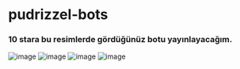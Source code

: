 # pudrizzel-bots
<h3>10 stara bu resimlerde gördüğünüz botu yayınlayacağım.</h3>
<img alt="image" src= "https://media.discordapp.net/attachments/1376192240535470080/1376192262236536853/image.png?ex=68346e6b&is=68331ceb&hm=58de1677345c70173e43bf3a17c495cfc0570bfbc6b018a0c2e22a2a31bc59d9&=&quality=lossless">
<img alt="image" src= "https://media.discordapp.net/attachments/1376192240535470080/1376194058795352236/image.png?ex=68347018&is=68331e98&hm=49dbc4d5121fd2608a0c254888ba8c10eb97da13bd5b057bf3ccb78509298b64&=&quality=lossless">
<img alt="image" src= "https://media.discordapp.net/attachments/1376192240535470080/1376194033482731721/image.png?ex=68347012&is=68331e92&hm=1d48a8c58a901156841138315cbd0f88be91de3fb3bc40819b1a388a84b090f3&=&quality=lossless">
<img alt="image" src= "https://media.discordapp.net/attachments/1376192240535470080/1376194075509788692/image.png?ex=6834701c&is=68331e9c&hm=bef5192bc2dfa6f0e4b78d5795bbbc67ed500b86bd4c936bbfe1958b8992f1cd&=&quality=lossless">
